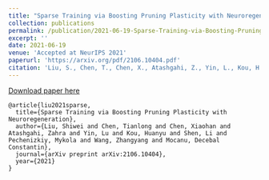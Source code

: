 ```yaml
---
title: "Sparse Training via Boosting Pruning Plasticity with Neuroregeneration"
collection: publications
permalink: /publication/2021-06-19-Sparse-Training-via-Boosting-Pruning-Plasticity-with-Neuroregeneration
excerpt: ''
date: 2021-06-19
venue: 'Accepted at NeurIPS 2021'
paperurl: 'https://arxiv.org/pdf/2106.10404.pdf'
citation: 'Liu, S., Chen, T., Chen, X., Atashgahi, Z., Yin, L., Kou, H., ... & Mocanu, D. C. (2021). Sparse Training via Boosting Pruning Plasticity with Neuroregeneration. arXiv preprint arXiv:2106.10404.'
---
```


[Download paper here](https://arxiv.org/pdf/2106.10404.pdf)

```
@article{liu2021sparse,
  title={Sparse Training via Boosting Pruning Plasticity with Neuroregeneration},
  author={Liu, Shiwei and Chen, Tianlong and Chen, Xiaohan and Atashgahi, Zahra and Yin, Lu and Kou, Huanyu and Shen, Li and Pechenizkiy, Mykola and Wang, Zhangyang and Mocanu, Decebal Constantin},
  journal={arXiv preprint arXiv:2106.10404},
  year={2021}
}
```
